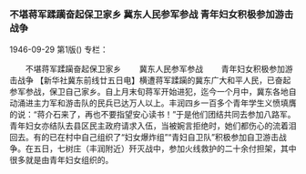 ### 不堪蒋军蹂躏奋起保卫家乡  冀东人民参军参战  青年妇女积极参加游击战争

1946-09-29
第1版()
专栏：

　　不堪蒋军蹂躏奋起保卫家乡
　　冀东人民参军参战
　　青年妇女积极参加游击战争
    【新华社冀东前线廿五日电】横遭蒋军蹂躏的冀东广大和平人民，已奋起参军参战，保卫自己家乡。自上月末旬蒋军开始进犯，迄今一个月中，冀东各地自动涌进主力军和游击队的民兵已达万人以上。丰润四乡一百多个青年学生义愤填膺的说：“蒋介石来了，再也不要指望安心读书！”于是他们团结共同去参加八路军。青年妇女亦结队去县区民主政府请求入伍，当被婉言拒绝时，她们都伤心的流着泪回去。有的已在村中自己组织了“妇女爆炸组”“青妇自卫队”积极参加自卫游击战争。在五日，七树庄（丰润附近）歼灭战中，参加火线救护的二十余付担架，其中很多就是由青年妇女组织的。
